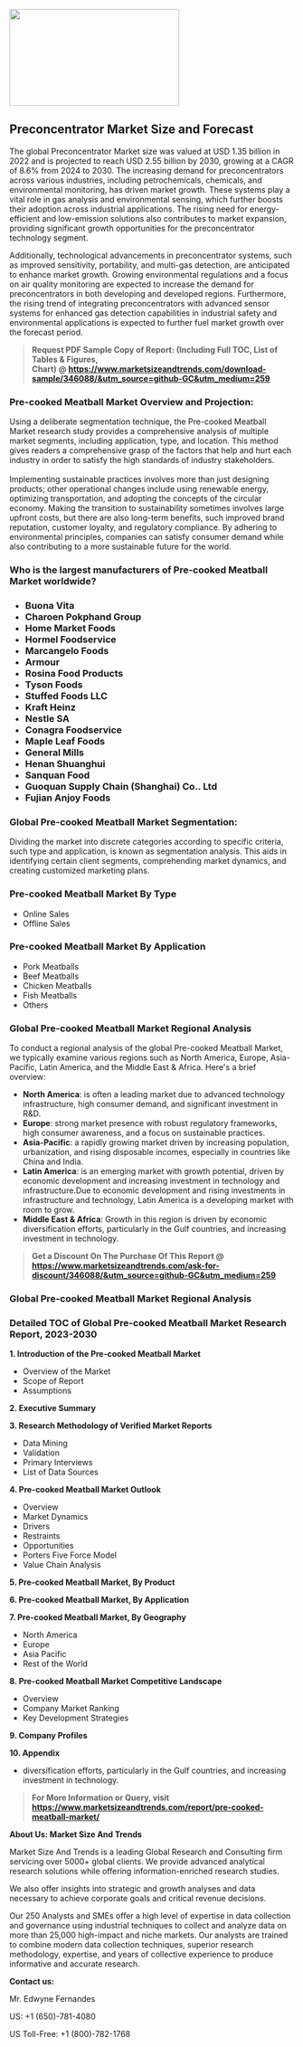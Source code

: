 <p><img class="alignnone size-medium wp-image-20088" src="https://ffe5etoiles.com/wp-content/uploads/2024/12/MST1-300x171.png" alt="" width="300" height="171" /></p><h2>Preconcentrator Market Size and Forecast</h2><p>The global Preconcentrator Market size was valued at USD 1.35 billion in 2022 and is projected to reach USD 2.55 billion by 2030, growing at a CAGR of 8.6% from 2024 to 2030. The increasing demand for preconcentrators across various industries, including petrochemicals, chemicals, and environmental monitoring, has driven market growth. These systems play a vital role in gas analysis and environmental sensing, which further boosts their adoption across industrial applications. The rising need for energy-efficient and low-emission solutions also contributes to market expansion, providing significant growth opportunities for the preconcentrator technology segment. </p><p>Additionally, technological advancements in preconcentrator systems, such as improved sensitivity, portability, and multi-gas detection, are anticipated to enhance market growth. Growing environmental regulations and a focus on air quality monitoring are expected to increase the demand for preconcentrators in both developing and developed regions. Furthermore, the rising trend of integrating preconcentrators with advanced sensor systems for enhanced gas detection capabilities in industrial safety and environmental applications is expected to further fuel market growth over the forecast period.</p></p><blockquote id="" class=""><strong>Request PDF Sample Copy of Report: (Including Full TOC, List of Tables &amp; Figures, Chart)&nbsp;@&nbsp;<strong><a href="https://www.marketsizeandtrends.com/download-sample/346088/&utm_source=github-GC&utm_medium=259" target="_blank">https://www.marketsizeandtrends.com/download-sample/346088/&utm_source=github-GC&utm_medium=259</a></strong></strong></blockquote><h3 id="" class="">Pre-cooked Meatball Market&nbsp;Overview and Projection:</h3><p id="" class="">Using a deliberate segmentation technique, the Pre-cooked Meatball Market research study provides a comprehensive analysis of multiple market segments, including application, type, and location. This method gives readers a comprehensive grasp of the factors that help and hurt each industry in order to satisfy the high standards of industry stakeholders. <br /> <br />Implementing sustainable practices involves more than just designing products; other operational changes include using renewable energy, optimizing transportation, and adopting the concepts of the circular economy. Making the transition to sustainability sometimes involves large upfront costs, but there are also long-term benefits, such improved brand reputation, customer loyalty, and regulatory compliance. By adhering to environmental principles, companies can satisfy consumer demand while also contributing to a more sustainable future for the world.</p><h3 id="" class="">Who is the largest manufacturers of&nbsp;Pre-cooked Meatball Market worldwide?</h3><h3 class=""><p><ul><li>Buona Vita </li><li> Charoen Pokphand Group </li><li> Home Market Foods </li><li> Hormel Foodservice </li><li> Marcangelo Foods </li><li> Armour </li><li> Rosina Food Products </li><li> Tyson Foods </li><li> Stuffed Foods LLC </li><li> Kraft Heinz </li><li> Nestle SA </li><li> Conagra Foodservice </li><li> Maple Leaf Foods </li><li> General Mills </li><li> Henan Shuanghui </li><li> Sanquan Food </li><li> Guoquan Supply Chain (Shanghai) Co.. Ltd </li><li> Fujian Anjoy Foods</li></ul></p></h3><h3 id="" class="">Global&nbsp;Pre-cooked Meatball Market Segmentation:</h3><p id="" class="">Dividing the market into discrete categories according to specific criteria, such type and application, is known as segmentation analysis. This aids in identifying certain client segments, comprehending market dynamics, and creating customized marketing plans.</p><h3 id="" class="">Pre-cooked Meatball Market&nbsp;By Type</h3><p><p><ul><li>Online Sales</li><li> Offline Sales</p></li></ul></p></p><h3 id="" class="">Pre-cooked Meatball Market&nbsp;By Application</h3><p class=""><p><ul><li>Pork Meatballs</li><li> Beef Meatballs</li><li> Chicken Meatballs</li><li> Fish Meatballs</li><li> Others</li></ul></p></p><h3 id="" class="">Global Pre-cooked Meatball Market Regional Analysis</h3><p id="" class="">To conduct a regional analysis of the global Pre-cooked Meatball Market, we typically examine various regions such as North America, Europe, Asia-Pacific, Latin America, and the Middle East &amp; Africa. Here's a brief overview:</p><ul><li><strong>North America</strong>: is often a leading market due to advanced technology infrastructure, high consumer demand, and significant investment in R&amp;D.</li><li><strong>Europe</strong>: strong market presence with robust regulatory frameworks, high consumer awareness, and a focus on sustainable practices.</li><li><strong>Asia-Pacific</strong>: a rapidly growing market driven by increasing population, urbanization, and rising disposable incomes, especially in countries like China and India.</li><li><strong>Latin America</strong>: is an emerging market with growth potential, driven by economic development and increasing investment in technology and infrastructure.Due to economic development and rising investments in infrastructure and technology, Latin America is a developing market with room to grow.</li><li><strong>Middle East &amp; Africa</strong>: Growth in this region is driven by economic diversification efforts, particularly in the Gulf countries, and increasing investment in technology.</li></ul><blockquote id="" class=""><strong>Get a Discount On The Purchase Of This Report @ <strong><a href="https://www.marketsizeandtrends.com/ask-for-discount/346088/&utm_source=github-GC&utm_medium=259" target="_blank">https://www.marketsizeandtrends.com/ask-for-discount/346088/&utm_source=github-GC&utm_medium=259</a></strong></strong></blockquote><h3 id="" class="">Global Pre-cooked Meatball Market Regional Analysis</h3><h3 id="" class="">Detailed TOC of Global Pre-cooked Meatball Market Research Report, 2023-2030</h3><p id="" class=""><strong>1. Introduction of the Pre-cooked Meatball Market</strong></p><ul><li>Overview of the Market</li><li>Scope of Report</li><li>Assumptions</li></ul><p id="" class=""><strong>2. Executive Summary</strong></p><p id="" class=""><strong>3. Research Methodology of Verified Market Reports</strong></p><ul><li>Data Mining</li><li>Validation</li><li>Primary Interviews</li><li>List of Data Sources</li></ul><p id="" class=""><strong>4. Pre-cooked Meatball Market Outlook</strong></p><ul><li>Overview</li><li>Market Dynamics</li><li>Drivers</li><li>Restraints</li><li>Opportunities</li><li>Porters Five Force Model</li><li>Value Chain Analysis</li></ul><p id="" class=""><strong>5. Pre-cooked Meatball Market, By Product</strong></p><p id="" class=""><strong>6. Pre-cooked Meatball Market, By Application</strong></p><p id="" class=""><strong>7. Pre-cooked Meatball Market, By Geography</strong></p><ul><li>North America</li><li>Europe</li><li>Asia Pacific</li><li>Rest of the World</li></ul><p id="" class=""><strong>8. Pre-cooked Meatball Market Competitive Landscape</strong></p><ul><li>Overview</li><li>Company Market Ranking</li><li>Key Development Strategies</li></ul><p id="" class=""><strong>9. Company Profiles</strong></p><p id="" class=""><strong>10. Appendix</strong></p><ul><li>diversification efforts, particularly in the Gulf countries, and increasing investment in technology.</li></ul><blockquote id="" class=""><strong>For More Information or Query, visit <strong><strong><a href="https://www.marketsizeandtrends.com/report/pre-cooked-meatball-market/" target="_blank">https://www.marketsizeandtrends.com/report/pre-cooked-meatball-market/</a></strong></strong></strong></blockquote><p id="" class=""><strong>About Us: Market Size And Trends</strong></p><p id="" class="">Market Size And Trends is a leading Global Research and Consulting firm servicing over 5000+ global clients. We provide advanced analytical research solutions while offering information-enriched research studies.</p><p id="" class="">We also offer insights into strategic and growth analyses and data necessary to achieve corporate goals and critical revenue decisions.</p><p id="" class="">Our 250 Analysts and SMEs offer a high level of expertise in data collection and governance using industrial techniques to collect and analyze data on more than 25,000 high-impact and niche markets. Our analysts are trained to combine modern data collection techniques, superior research methodology, expertise, and years of collective experience to produce informative and accurate research.</p><p id="" class=""><strong>Contact us:</strong></p><p id="" class="">Mr. Edwyne Fernandes</p><p id="" class="">US: +1 (650)-781-4080</p><p id="" class="">US Toll-Free: +1 (800)-782-1768</p>
